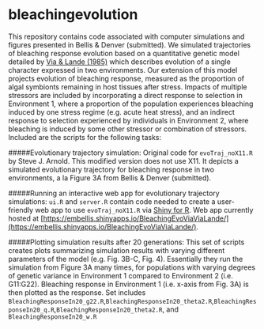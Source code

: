# bleachingevolution

This repository contains code associated with computer simulations and figures presented in Bellis & Denver (submitted).  We simulated trajectories of bleaching response evolution based on a quantitative genetic model detailed by [Via & Lande (1985)](http://www.jstor.org/stable/2408649) which describes evolution of a single character expressed in two environments.  Our extension of this model projects evolution of bleaching response, measured as the proportion of algal symbionts remaining in host tissues after stress.  Impacts of multiple stressors are included by incorporating a direct response to selection in Environment 1, where a proportion of the population experiences bleaching induced by one stress regime (e.g. acute heat stress), and an indirect response to selection experienced by individuals in Environment 2, where bleaching is induced by some other stressor or combination of stressors.  Included are the scripts for the following tasks:

#####Evolutionary trajectory simulation:
Original code for `evoTraj_noX11.R` by Steve J. Arnold.  This modified version does not use X11.  It depicts a simulated evolutionary trajectory for bleaching response in two environments, a la Figure 3A from Bellis & Denver (submitted).

#####Running an interactive web app for evolutionary trajectory simulations:
`ui.R` and `server.R` contain code needed to create a user-friendly web app to use `evoTraj_noX11.R` via [Shiny for R](http://shiny.rstudio.com).  Web app currently hosted at [https://embellis.shinyapps.io/BleachingEvoViaViaLande/](https://embellis.shinyapps.io/BleachingEvoViaViaLande/).

#####Plotting simulation results after 20 generations:
This set of scripts creates plots summarizing simulation results with varying different parameters of the model (e.g. Fig. 3B-C, Fig. 4).  Essentially they run the simulation from Figure 3A many times, for populations with varying degrees of genetic variance in Environment 1 compared to Environment 2 (i.e. G11:G22).  Bleaching response in Environment 1 (i.e. x-axis from Fig. 3A) is then plotted as the response.  Set includes `BleachingResponseIn20_g22.R`,`BleachingResponseIn20_theta2.R`,`BleachingResponseIn20_q.R`,`BleachingResponseIn20_theta2.R`, and `BleachingResponseIn20_w.R`

